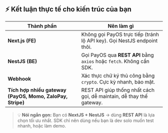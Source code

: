 ## ⚡ Kết luận thực tế cho kiến trúc của bạn

| Thành phần                                                | Nên làm gì                                                              |
| --------------------------------------------------------- | ----------------------------------------------------------------------- |
| **Next.js (FE)**                                          | Không gọi PayOS trực tiếp (tránh lộ API key). Gọi NestJS endpoint thôi. |
| **NestJS (BE)**                                           | Gọi PayOS qua **REST API** bằng `axios` hoặc `fetch`. Không cần SDK.    |
| **Webhook**                                               | Xác thực chữ ký thủ công bằng `crypto`. Cực kỳ nhanh, bảo mật.          |
| **Tích hợp nhiều gateway (PayOS, Momo, ZaloPay, Stripe)** | REST API giúp thống nhất cách gọi, dễ maintain, dễ thay thế gateway.    |

> 💡 **Nói ngắn gọn:**
> Bạn có **NextJS + NestJS** → dùng **REST API** là lựa chọn tối ưu nhất.
> SDK chỉ nên dùng nếu bạn là dev solo muốn test nhanh, hoặc làm demo.
